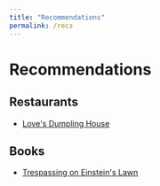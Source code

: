 ```yaml
---
title: "Recommendations"
permalink: /recs
---
```

# Recommendations
## Restaurants
- [Love's Dumpling House](Recommendations/LoveDumplingHouse.md)
  
## Books
- [Trespassing on Einstein's Lawn](https://www.amandagefter.com/trespassing)
